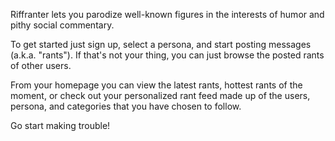 Riffranter lets you parodize well-known figures in the interests of humor and pithy social commentary.

To get started just sign up, select a persona, and start posting messages (a.k.a. "rants"). If that's not your thing, you can just browse the posted rants of other users.

From your homepage you can view the latest rants, hottest rants of the moment, or check out your personalized rant feed made up of the users, persona, and categories that you have chosen to follow.

Go start making trouble!
